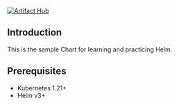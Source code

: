 [![Artifact Hub](https://img.shields.io/endpoint?url=https://artifacthub.io/badge/repository/helm-chart-sample)](https://artifacthub.io/packages/search?repo=helm-chart-sample)

## Introduction

This is the sample Chart for learning and practicing Helm.

## Prerequisites

- Kubernetes 1.21+
- Helm v3+
